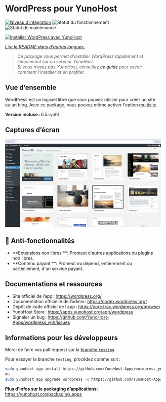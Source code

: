 <!--
Nota bene : ce README est automatiquement généré par <https://github.com/YunoHost/apps/tree/master/tools/readme_generator>
Il NE doit PAS être modifié à la main.
-->

# WordPress pour YunoHost

[![Niveau d’intégration](https://dash.yunohost.org/integration/wordpress.svg)](https://dash.yunohost.org/appci/app/wordpress) ![Statut du fonctionnement](https://ci-apps.yunohost.org/ci/badges/wordpress.status.svg) ![Statut de maintenance](https://ci-apps.yunohost.org/ci/badges/wordpress.maintain.svg)

[![Installer WordPress avec YunoHost](https://install-app.yunohost.org/install-with-yunohost.svg)](https://install-app.yunohost.org/?app=wordpress)

*[Lire le README dans d'autres langues.](./ALL_README.md)*

> *Ce package vous permet d’installer WordPress rapidement et simplement sur un serveur YunoHost.*  
> *Si vous n’avez pas YunoHost, consultez [ce guide](https://yunohost.org/install) pour savoir comment l’installer et en profiter.*

## Vue d’ensemble

WordPress est un logiciel libre que vous pouvez utiliser pour créer un site ou un blog.
Avec ce package, vous pouvez même activer l'option [multisite](https://codex.wordpress.org/Glossary#Multisite).


**Version incluse :** 6.5~ynh1

## Captures d’écran

![Capture d’écran de WordPress](./doc/screenshots/screen-themes.png)

## :red_circle: Anti-fonctionnalités

- **Extensions non libres **: Promeut d'autres applications ou plugins non libres.
- **Contenu payant **: Promeut ou dépend, entièrement ou partiellement, d'un service payant.

## Documentations et ressources

- Site officiel de l’app : <https://wordpress.org/>
- Documentation officielle de l’admin : <https://codex.wordpress.org/>
- Dépôt de code officiel de l’app : <https://core.trac.wordpress.org/browser>
- YunoHost Store : <https://apps.yunohost.org/app/wordpress>
- Signaler un bug : <https://github.com/YunoHost-Apps/wordpress_ynh/issues>

## Informations pour les développeurs

Merci de faire vos pull request sur la [branche `testing`](https://github.com/YunoHost-Apps/wordpress_ynh/tree/testing).

Pour essayer la branche `testing`, procédez comme suit :

```bash
sudo yunohost app install https://github.com/YunoHost-Apps/wordpress_ynh/tree/testing --debug
ou
sudo yunohost app upgrade wordpress -u https://github.com/YunoHost-Apps/wordpress_ynh/tree/testing --debug
```

**Plus d’infos sur le packaging d’applications :** <https://yunohost.org/packaging_apps>
